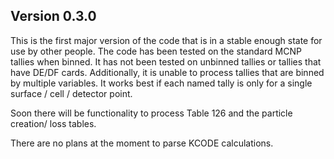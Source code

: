 
## Version 0.3.0

This is the first major version of the code that is in a stable enough state for
use by other people. The code has been tested on the standard MCNP tallies when
binned. It has not been tested on unbinned tallies or tallies that have DE/DF
cards. Additionally, it is unable to process tallies that are binned by multiple
variables. It works best if each named tally is only for a single surface /
cell / detector point.

Soon there will be functionality to process Table 126 and the particle creation/
loss tables.

There are no plans at the moment to parse KCODE calculations.
